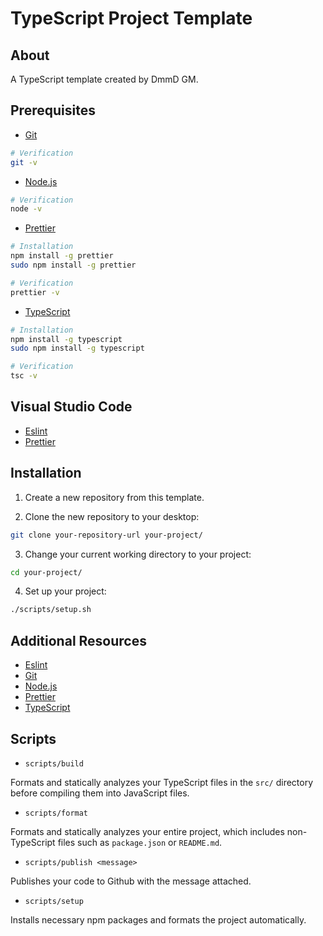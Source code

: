 # TypeScript Project Template

## About

A TypeScript template created by DmmD GM.

## Prerequisites

-   [Git](https://git-scm.com/download)

```bash
# Verification
git -v
```

-   [Node.js](https://nodejs.org/en/download)


```bash
# Verification
node -v
```

-   [Prettier](https://prettier.io/)

```bash
# Installation
npm install -g prettier
sudo npm install -g prettier

# Verification
prettier -v
```

-   [TypeScript](https://www.typescriptlang.org/)

```bash
# Installation
npm install -g typescript
sudo npm install -g typescript

# Verification
tsc -v
```

## Visual Studio Code

- [Eslint](https://marketplace.visualstudio.com/items?itemName=dbaeumer.vscode-eslint)
- [Prettier](https://marketplace.visualstudio.com/items?itemName=esbenp.prettier-vscode)


## Installation

1. Create a new repository from this template.

2. Clone the new repository to your desktop:

```bash
git clone your-repository-url your-project/
```

3. Change your current working directory to your project:

```bash
cd your-project/
```

4. Set up your project:

```bash
./scripts/setup.sh
```

## Additional Resources

-   [Eslint](https://eslint.org/)
-   [Git](https://git-scm.com/download)
-   [Node.js](https://nodejs.org/en/download)
-   [Prettier](https://prettier.io/)
-   [TypeScript](https://www.typescriptlang.org/)

## Scripts

-   `scripts/build`

Formats and statically analyzes your TypeScript files in the `src/` directory before compiling them into JavaScript files.

-   `scripts/format`

Formats and statically analyzes your entire project, which includes non-TypeScript files such as `package.json` or `README.md`.

-   `scripts/publish <message>`

Publishes your code to Github with the message attached.

-   `scripts/setup`

Installs necessary npm packages and formats the project automatically.
